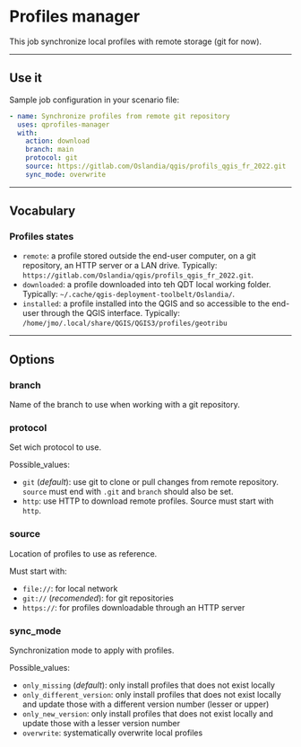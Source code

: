 # Profiles manager

This job synchronize local profiles with remote storage (git for now).

----

## Use it

Sample job configuration in your scenario file:

```yaml
- name: Synchronize profiles from remote git repository
  uses: qprofiles-manager
  with:
    action: download
    branch: main
    protocol: git
    source: https://gitlab.com/Oslandia/qgis/profils_qgis_fr_2022.git
    sync_mode: overwrite
```

----

## Vocabulary

### Profiles states

- `remote`: a profile stored outside the end-user computer, on a git repository, an HTTP server or a LAN drive. Typically: `https://gitlab.com/Oslandia/qgis/profils_qgis_fr_2022.git`.
- `downloaded`: a profile downloaded into teh QDT local working folder. Typically: `~/.cache/qgis-deployment-toolbelt/Oslandia/`.
- `installed`: a profile installed into the QGIS and so accessible to the end-user through the QGIS interface. Typically: `/home/jmo/.local/share/QGIS/QGIS3/profiles/geotribu`

----

## Options

### branch

Name of the branch to use when working with a git repository.

### protocol

Set wich protocol to use.

Possible_values:

- `git` (_default_): use git to clone or pull changes from remote repository. `source` must end with `.git` and `branch` should also be set.
- `http`: use HTTP to download remote profiles. Source must start with `http`.

### source

Location of profiles to use as reference.

Must start with:

- `file://`: for local network
- `git://` (_recomended_): for git repositories
- `https://`: for profiles downloadable through an HTTP server

### sync_mode

Synchronization mode to apply with profiles.

Possible_values:

- `only_missing` (_default_): only install profiles that does not exist locally
- `only_different_version`: only install profiles that does not exist locally and update those with a different version number (lesser or upper)
- `only_new_version`: only install profiles that does not exist locally and update those with a lesser version number
- `overwrite`: systematically overwrite local profiles
